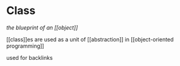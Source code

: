 # Class

_the blueprint of an [[object]]_

[[class]]es are used as a unit of [[abstraction]] in [[object-oriented programming]]

used for backlinks
